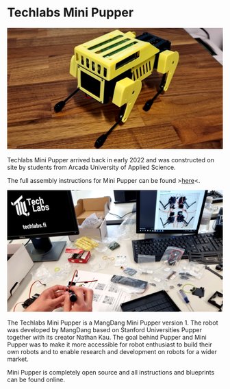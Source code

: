 # Techlabs Mini Pupper

![pupper.png](../images/pupper%20%282%29.png)

Techlabs Mini Pupper arrived back in early 2022 and was constructed on site by students from Arcada University of Applied Science.

The full assembly instructions for Mini Pupper can be found >[here](https://minipupperdocs.readthedocs.io/en/latest/guide/Assembly.html)<.

![pupper_assembly.png](../images/pupper_assembly.png)

The Techlabs Mini Pupper is a MangDang Mini Pupper version 1. The robot was developed by MangDang based on Stanford Universities Pupper together with its creator Nathan Kau. The goal behind Pupper and Mini Pupper was to make it more accessible for robot enthusiast to build their own robots and to enable research and development on robots for a wider market.

Mini Pupper is completely open source and all instructions and blueprints can be found online.